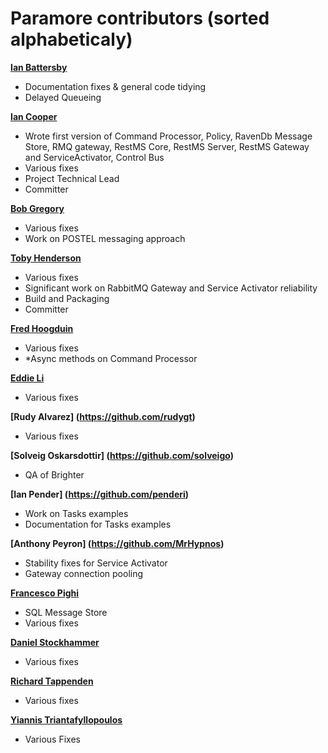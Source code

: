 Paramore contributors (sorted alphabeticaly)
============================================

**[Ian Battersby](https://github.com/ianbattersby)**
* Documentation fixes & general code tidying
* Delayed Queueing

**[Ian Cooper](https://github.com/iancooper)**

  * Wrote first version of Command Processor, Policy, RavenDb Message Store, RMQ gateway, RestMS Core, RestMS Server, RestMS Gateway and ServiceActivator, Control Bus
  * Various fixes
  * Project Technical Lead
  * Committer
   
**[Bob Gregory](https://github.com/BobFromHuddle)**
  * Various fixes
  * Work on POSTEL messaging approach

**[Toby Henderson](https://github.com/holytshirt)**
  * Various fixes
  * Significant work on RabbitMQ Gateway and Service Activator reliability
  * Build and Packaging
  * Committer
   
**[Fred Hoogduin](https://github.com/Red-F)**
  * Various fixes
  * *Async methods on Command Processor

**[Eddie Li](https://github.com/xiaodili)**
  * Various fixes  
  
**[Rudy Alvarez] (https://github.com/rudygt)**
  * Various fixes  
   
**[Solveig Oskarsdottir] (https://github.com/solveigo)**
 * QA of Brighter
 
**[Ian Pender] (https://github.com/penderi)**
  * Work on Tasks examples
  * Documentation for Tasks examples
 
**[Anthony Peyron] (https://github.com/MrHypnos)**

 * Stability fixes for Service Activator
 * Gateway connection pooling

**[Francesco Pighi](https://github.com/fpighi)**

  * SQL Message Store
  * Various fixes

**[Daniel Stockhammer](https://github.com/dstockhammer?tab=activity)** 
  * Various fixes

**[Richard Tappenden](https://github.com/tapmantwo)**
  * Various fixes

**[Yiannis Triantafyllopoulos](https://github.com/yiannistri)**  
  * Various Fixes


